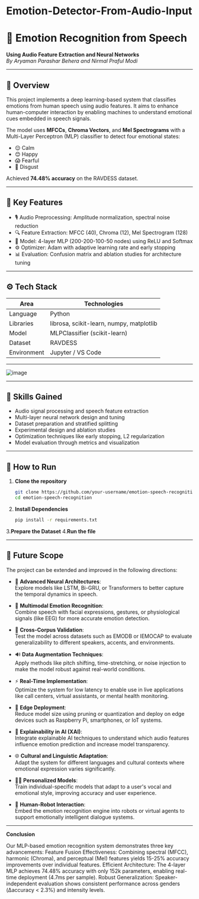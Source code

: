 # Emotion-Detector-From-Audio-Input

# 🎤 Emotion Recognition from Speech  
**Using Audio Feature Extraction and Neural Networks**  
*By Aryaman Parashar Behera and Nirmal Praful Modi*  

---

## 📌 Overview
This project implements a deep learning-based system that classifies emotions from human speech using audio features. It aims to enhance human-computer interaction by enabling machines to understand emotional cues embedded in speech signals.

The model uses **MFCCs**, **Chroma Vectors**, and **Mel Spectrograms** with a Multi-Layer Perceptron (MLP) classifier to detect four emotional states:  
- 😌 Calm  
- 😊 Happy  
- 😱 Fearful  
- 🤢 Disgust  

Achieved **74.48% accuracy** on the RAVDESS dataset.

---

## 🧠 Key Features
- 🎙️ Audio Preprocessing: Amplitude normalization, spectral noise reduction  
- 🔍 Feature Extraction: MFCC (40), Chroma (12), Mel Spectrogram (128)  
- 🧮 Model: 4-layer MLP (200-200-100-50 nodes) using ReLU and Softmax  
- ⚙️ Optimizer: Adam with adaptive learning rate and early stopping  
- 📊 Evaluation: Confusion matrix and ablation studies for architecture tuning  

---

## ⚙️ Tech Stack

| Area        | Technologies |
|-------------|--------------|
| Language    | Python       |
| Libraries   | librosa, scikit-learn, numpy, matplotlib |
| Model       | MLPClassifier (scikit-learn) |
| Dataset     | RAVDESS      |
| Environment | Jupyter / VS Code |
---

![image](https://github.com/user-attachments/assets/479a5633-3a79-4bd4-b090-98882219d061)

---

## 🧪 Skills Gained

- Audio signal processing and speech feature extraction  
- Multi-layer neural network design and tuning  
- Dataset preparation and stratified splitting  
- Experimental design and ablation studies  
- Optimization techniques like early stopping, L2 regularization  
- Model evaluation through metrics and visualization  

---

## 🚀 How to Run

1. **Clone the repository**
   ```bash
   git clone https://github.com/your-username/emotion-speech-recognition.git
   cd emotion-speech-recognition

2. **Install Dependencies**
   ```bash
   pip install -r requirements.txt
3.**Prepare the Dataset**
4.**Run the file**

---

## 🔭 Future Scope

The project can be extended and improved in the following directions:

- 🎯 **Advanced Neural Architectures**:  
  Explore models like LSTM, Bi-GRU, or Transformers to better capture the temporal dynamics in speech.

- 🤝 **Multimodal Emotion Recognition**:  
  Combine speech with facial expressions, gestures, or physiological signals (like EEG) for more accurate emotion detection.

- 🧪 **Cross-Corpus Validation**:  
  Test the model across datasets such as EMODB or IEMOCAP to evaluate generalizability to different speakers, accents, and environments.

- 🔊 **Data Augmentation Techniques**:  
  Apply methods like pitch shifting, time-stretching, or noise injection to make the model robust against real-world conditions.

- ⚡ **Real-Time Implementation**:  
  Optimize the system for low latency to enable use in live applications like call centers, virtual assistants, or mental health monitoring.

- 📱 **Edge Deployment**:  
  Reduce model size using pruning or quantization and deploy on edge devices such as Raspberry Pi, smartphones, or IoT systems.

- 🧠 **Explainability in AI (XAI)**:  
  Integrate explainable AI techniques to understand which audio features influence emotion prediction and increase model transparency.

- 🌐 **Cultural and Linguistic Adaptation**:  
  Adapt the system for different languages and cultural contexts where emotional expression varies significantly.

- 🧍‍♂️ **Personalized Models**:  
  Train individual-specific models that adapt to a user's vocal and emotional style, improving accuracy and user experience.

- 🤖 **Human-Robot Interaction**:  
  Embed the emotion recognition engine into robots or virtual agents to support emotionally intelligent dialogue systems.

---

**Conclusion**

Our MLP-based emotion recognition system demonstrates
three key advancements:
Feature Fusion Effectiveness: Combining spectral (MFCC),
harmonic (Chroma), and perceptual (Mel) features yields
15-25% accuracy improvements over individual features.
Efficient Architecture: The 4-layer MLP achieves 74.48%
accuracy with only 152k parameters, enabling real-time
deployment (4.7ms per sample).
Robust Generalization: Speaker-independent evaluation
shows consistent performance across genders (Δaccuracy <
2.3%) and intensity levels.





